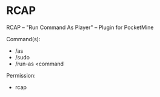 # RCAP
RCAP – "Run Command As Player" – Plugin for PocketMine

Command(s):
- /as <player> <command>
- /sudo <player> <command>
- /run-as <player> <command <command>

Permission:
- rcap
